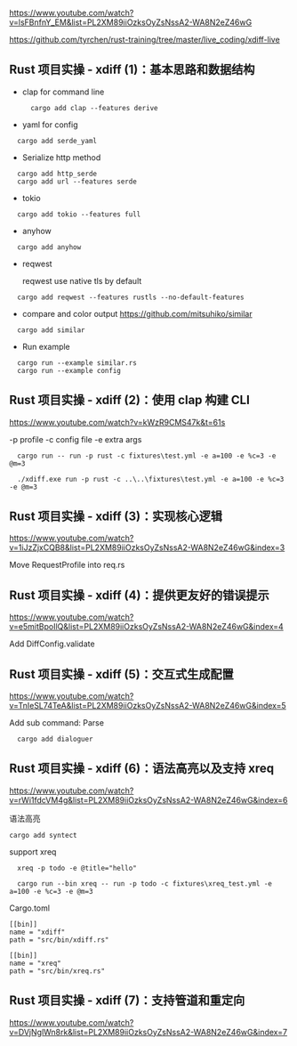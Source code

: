 
https://www.youtube.com/watch?v=lsFBnfnY_EM&list=PL2XM89iiOzksOyZsNssA2-WA8N2eZ46wG

https://github.com/tyrchen/rust-training/tree/master/live_coding/xdiff-live

## Rust 项目实操 - xdiff (1)：基本思路和数据结构

- clap for command line
  ```
    cargo add clap --features derive
  ```
- yaml for config
```
  cargo add serde_yaml
```

- Serialize http method
```
  cargo add http_serde
  cargo add url --features serde 
```
- tokio
```
  cargo add tokio --features full
```

- anyhow 
```
  cargo add anyhow
```
- reqwest 
  
  reqwest use native tls by default
```
  cargo add reqwest --features rustls --no-default-features
```

- compare and color output
https://github.com/mitsuhiko/similar
```
  cargo add similar
```

- Run example
```
  cargo run --example similar.rs
  cargo run --example config
```


## Rust 项目实操 - xdiff (2)：使用 clap 构建 CLI
https://www.youtube.com/watch?v=kWzR9CMS47k&t=61s

-p profile
-c config file
-e extra args

```
  cargo run -- run -p rust -c fixtures\test.yml -e a=100 -e %c=3 -e @m=3

  ./xdiff.exe run -p rust -c ..\..\fixtures\test.yml -e a=100 -e %c=3 -e @m=3
```


## Rust 项目实操 - xdiff (3)：实现核心逻辑
https://www.youtube.com/watch?v=1iJzZjxCQB8&list=PL2XM89iiOzksOyZsNssA2-WA8N2eZ46wG&index=3

Move RequestProfile into req.rs



## Rust 项目实操 - xdiff (4)：提供更友好的错误提示
https://www.youtube.com/watch?v=e5mitBpoIlQ&list=PL2XM89iiOzksOyZsNssA2-WA8N2eZ46wG&index=4

Add DiffConfig.validate


## Rust 项目实操 - xdiff (5)：交互式生成配置
https://www.youtube.com/watch?v=TnIeSL74TeA&list=PL2XM89iiOzksOyZsNssA2-WA8N2eZ46wG&index=5

Add sub command: Parse
```
  cargo add dialoguer
```

## Rust 项目实操 - xdiff (6)：语法高亮以及支持 xreq
https://www.youtube.com/watch?v=rWi1fdcVM4g&list=PL2XM89iiOzksOyZsNssA2-WA8N2eZ46wG&index=6

语法高亮
```
cargo add syntect
```

support xreq
```
  xreq -p todo -e @title="hello"

  cargo run --bin xreq -- run -p todo -c fixtures\xreq_test.yml -e a=100 -e %c=3 -e @m=3
```

Cargo.toml
```
[[bin]]
name = "xdiff"
path = "src/bin/xdiff.rs"

[[bin]]
name = "xreq"
path = "src/bin/xreq.rs"
```

## Rust 项目实操 - xdiff (7)：支持管道和重定向
https://www.youtube.com/watch?v=DVjNglWn8rk&list=PL2XM89iiOzksOyZsNssA2-WA8N2eZ46wG&index=7


